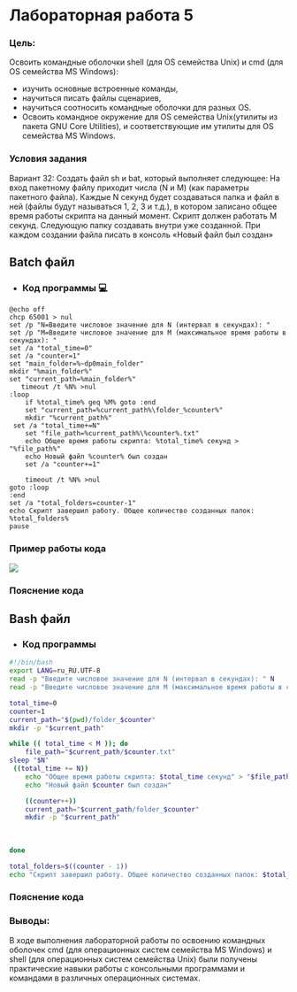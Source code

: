 # Лабораторная работа 5
 
### Цель: 
 
Освоить командные оболочки shell (для OS семейства Unix) и cmd (для OS семейства MS Windows):
+ изучить основные встроенные команды,
+ научиться писать файлы сценариев,
+ научиться соотносить командные оболочки для разных OS.
+ Освоить командное окружение для OS семейства Unix(утилиты из пакета GNU Core Utilities), и соответствующие им утилиты для OS семейства MS Windows.
### Условия задания
Вариант 32: Создать файл sh и bat, который выполняет следующее: 
На вход пакетному файлу приходит числа (N и M) (как параметры пакетного файла). Каждые N секунд будет создаваться папка и файл в ней (файлы будут называться 1, 2, 3 и т.д.), в котором записано общее время работы скрипта на данный момент. Скрипт должен работать M секунд. Следующую папку создавать внутри уже созданной. При каждом создании файла писать в консоль «Новый файл был создан»
## Batch файл
- ### Код программы :computer:
```batch
@echo off
chcp 65001 > nul
set /p "N=Введите числовое значение для N (интервал в секундах): "
set /p "M=Введите числовое значение для M (максимальное время работы в секундах): "
set /a "total_time=0"
set /a "counter=1"
set "main_folder=%~dp0main_folder"
mkdir "%main_folder%"
set "current_path=%main_folder%"
   timeout /t %N% >nul
:loop
    if %total_time% geq %M% goto :end
    set "current_path=%current_path%\folder_%counter%"
    mkdir "%current_path%"
 set /a "total_time+=N"
    set "file_path=%current_path%\%counter%.txt"
    echo Общее время работы скрипта: %total_time% секунд > "%file_path%"
    echo Новый файл %counter% был создан
    set /a "counter+=1"
   
    timeout /t %N% >nul
goto :loop
:end
set /a "total_folders=counter-1"
echo Скрипт завершил работу. Общее количество созданных папок: %total_folders%
pause
```
### Пример работы кода
![](1.png)

### Пояснение кода



## Bash файл
- ### Код программы 
```bash
#!/bin/bash
export LANG=ru_RU.UTF-8
read -p "Введите числовое значение для N (интервал в секундах): " N
read -p "Введите числовое значение для M (максимальное время работы в секундах): " M

total_time=0
counter=1
current_path="$(pwd)/folder_$counter"
mkdir -p "$current_path"

while (( total_time < M )); do
    file_path="$current_path/$counter.txt"
sleep "$N"
 ((total_time += N))
    echo "Общее время работы скрипта: $total_time секунд" > "$file_path"
    echo "Новый файл $counter был создан"

    ((counter++))
    current_path="$current_path/folder_$counter"
    mkdir -p "$current_path"
    
   
    
done

total_folders=$((counter - 1))
echo "Скрипт завершил работу. Общее количество созданных папок: $total_folders"

```
### Пояснение кода

### Выводы: 
 В ходе выполнения лабораторной работы по освоению командных оболочек cmd (для операционных систем семейства MS Windows) и shell (для операционных систем семейства Unix) были получены практические навыки работы с консольными программами и командами в различных операционных системах. 
